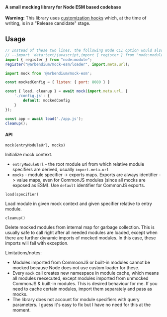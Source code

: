 #### A small mocking library for Node ESM based codebase

**Warning:** This library uses [customization hooks](https://nodejs.org/api/module.html#customization-hooks) which, at the time of writing, is in a "Release candidate" stage.

## Usage

```js
// Instead of these two lines, the following Node CLI option would also work if the application is run in the package directory:
// --import 'data:text/javascript,import { register } from "node:module"; import { pathToFileURL } from "node:url"; register("@arbendium/mock-esm/loader.js", pathToFileURL("./"));'
import { register } from "node:module";
register("@arbendium/mock-esm/loader", import.meta.url);

import mock from '@arbendium/mock-esm';

const mockedConfig = { listen: { port: 8080 } }

const { load, cleanup } = await mock(import.meta.url, {
	'./config.js': {
		default: mockedConfig
	}
});

const app = await load('./app.js');
cleanup();
```

#### API

`mock(entryModuleUrl, mocks)`

Initialize mock context.

 - `entryModuleUrl` - the root module url from which relative module specifiers are derived, usually `import.meta.url`
 - `mocks` - module specifier -> exports maps. Exports are always identifier -> value maps, even for CommonJS modules (since all mocks are exposed as ESM). Use `default` identifier for CommonJS exports.

`load(specifier)`

Load module in given mock context and given specifier relative to entry module.

`cleanup()`

Delete mocked modules from internal map for garbage collection. This is usually safe to call right after all needed modules are loaded, except when there are further dynamic imports of mocked modules. In this case, these imports will fail with exception.

Limitations/notes:

 - Modules imported from CommoonJS or built-in modules cannot be mocked because Node does not use custom loader for these.
 - Every `mock` call creates new namespace in module cache, which means all modules reexecuted, except modules imported from unmocked CommonJS & built-in modules. This is desired behaviour for me. If you need to cache certain modules, import them separately and pass as mocks.
 - The library does not account for module specifiers with query parameters. I guess it's easy to fix but I have no need for this at the moment.
